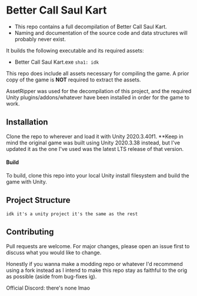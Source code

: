 # Better Call Saul Kart

- This repo contains a full decompilation of Better Call Saul Kart.
- Naming and documentation of the source code and data structures will probably never exist.

It builds the following executable and its required assets:

* Better Call Saul Kart.exe `sha1: idk`

This repo does include all assets necessary for compiling the game.
A prior copy of the game is **NOT** required to extract the assets.

AssetRipper was used for the decompilation of this project, and the required Unity plugins/addons/whatever have been installed in order for the game to work.

## Installation

Clone the repo to wherever and load it with Unity 2020.3.40f1.
**Keep in mind the original game was built using Unity 2020.3.38 instead, but I've updated it as the one I've used was the latest LTS release of that version.

#### Build

To build, clone this repo into your local Unity install filesystem and build the game with Unity.

## Project Structure
	
	idk it's a unity project it's the same as the rest

## Contributing

Pull requests are welcome. For major changes, please open an issue first to
discuss what you would like to change.

Honestly if you wanna make a modding repo or whatever I'd recommend using a fork instead as I intend to make this repo stay as faithful to the orig as possible (aside from bug-fixes ig).

Official Discord: there's none lmao

